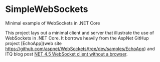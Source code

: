 # SimpleWebSockets
Minimal example of WebSockets in .NET Core

This project lays out a minimal client and server that illustrate the use of WebSockets
in .NET Core. It borrows heavily from the AspNet GitHup project
[EchoApp](web site https://github.com/aspnet/WebSockets/tree/dev/samples/EchoApp) and
ITQ blog post
[NET 4.5 WebSocket client without a browser](http://itq.nl/net-4-5-websocket-client-without-a-browser/).
